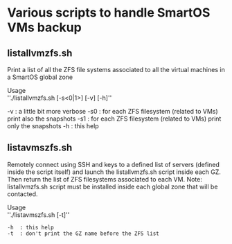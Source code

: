 # Various scripts to handle SmartOS VMs backup


## listallvmzfs.sh

Print a list of all the ZFS file systems associated to all the virtual machines in a SmartOS global zone

Usage \
''./listallvmzfs.sh [-s<0|1>] [-v] [-h]''
 
 -v  : a little bit more verbose
 -s0 : for each ZFS filesystem (related to VMs) print also the snapshots
 -s1 : for each ZFS filesystem (related to VMs) print only the snapshots
 -h  : this help

## listavmszfs.sh

Remotely connect using SSH and keys to a defined list of servers (defined inside the script itself) and launch the listallvmzfs.sh script inside each GZ. Then return the list of ZFS filesystems associated to each VM.
Note: listallvmzfs.sh script must be installed inside each global zone that will be contacted.

Usage \
''./listavmszfs.sh [-t]''

    -h  : this help
    -t  : don't print the GZ name before the ZFS list
